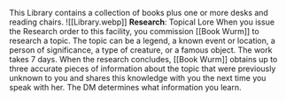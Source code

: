 This Library contains a collection of books plus one or more desks and reading chairs.
![[Library.webp]]
**Research**: Topical Lore When you issue the Research order to this facility, you commission [[Book Wurm]] to research a topic. The topic can be a legend, a known event or location, a person of significance, a type of creature, or a famous object. The work takes 7 days. When the research concludes, [[Book Wurm]] obtains up to three accurate pieces of information about the topic that were previously unknown to you and shares this knowledge with you the next time you speak with her. The DM determines what information you learn.

